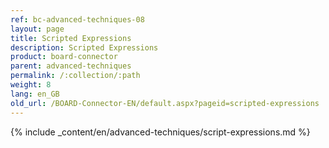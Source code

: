 ```yaml
---
ref: bc-advanced-techniques-08
layout: page
title: Scripted Expressions
description: Scripted Expressions
product: board-connector
parent: advanced-techniques
permalink: /:collection/:path
weight: 8
lang: en_GB
old_url: /BOARD-Connector-EN/default.aspx?pageid=scripted-expressions
---	
```

{% include _content/en/advanced-techniques/script-expressions.md %}